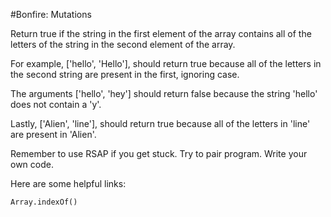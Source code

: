 #Bonfire: Mutations

Return true if the string in the first element of the array contains all of the letters of the string in the second element of the array.

For example, ['hello', 'Hello'], should return true because all of the letters in the second string are present in the first, ignoring case.

The arguments ['hello', 'hey'] should return false because the string 'hello' does not contain a 'y'.

Lastly, ['Alien', 'line'], should return true because all of the letters in 'line' are present in 'Alien'.

Remember to use RSAP if you get stuck. Try to pair program. Write your own code.

Here are some helpful links:

    Array.indexOf()